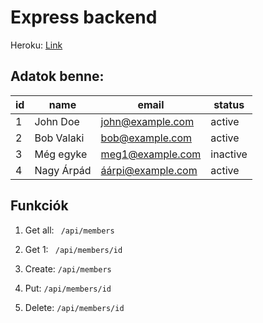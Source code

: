 # Express backend

Heroku: [Link][heroku]

## Adatok benne:

| id  | name       | email             | status   |
| --- | ---------- | ----------------- | -------- |
| 1   | John Doe   | john@example.com  | active   |
| 2   | Bob Valaki | bob@example.com   | active   |
| 3   | Még egyke  | meg1@example.com  | inactive |
| 4   | Nagy Árpád | áárpi@example.com | active   |

## Funkciók

1. Get all:
   ` /api/members`

2. Get 1:
   ` /api/members/id`

3. Create:
   `/api/members`

4. Put:
   `/api/members/id`
5. Delete:
   `/api/members/id`


[heroku]: https://expressteszt.herokuapp.com/